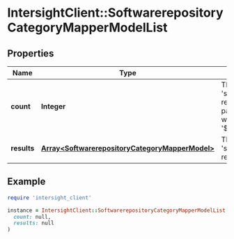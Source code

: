 # IntersightClient::SoftwarerepositoryCategoryMapperModelList

## Properties

| Name | Type | Description | Notes |
| ---- | ---- | ----------- | ----- |
| **count** | **Integer** | The total number of &#39;softwarerepository.CategoryMapperModel&#39; resources matching the request, accross all pages. The &#39;Count&#39; attribute is included when the HTTP GET request includes the &#39;$inlinecount&#39; parameter. | [optional] |
| **results** | [**Array&lt;SoftwarerepositoryCategoryMapperModel&gt;**](SoftwarerepositoryCategoryMapperModel.md) | The array of &#39;softwarerepository.CategoryMapperModel&#39; resources matching the request. | [optional] |

## Example

```ruby
require 'intersight_client'

instance = IntersightClient::SoftwarerepositoryCategoryMapperModelList.new(
  count: null,
  results: null
)
```

